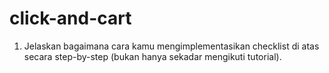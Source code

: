# click-and-cart

1. Jelaskan bagaimana cara kamu mengimplementasikan checklist di atas secara step-by-step (bukan hanya sekadar mengikuti tutorial).

